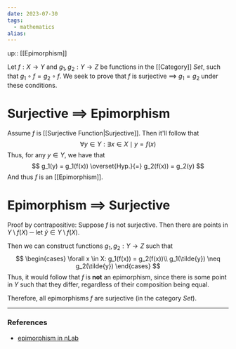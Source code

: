 ```yaml
---
date: 2023-07-30
tags:
  - mathematics
alias: 
---
```

up:: [[Epimorphism]]

Let $f: X \to Y$ and $g_1, g_2: Y \to Z$ be functions in the [[Category]] $Set$, such that $g_1 \circ f = g_2 \circ f$. We seek to prove that $f$ is surjective $\implies$ $g_1 = g_2$ under these conditions.

# Surjective $\implies$ Epimorphism
Assume $f$ is [[Surjective Function|Surjective]]. Then it'll follow that
$$
\forall y \in Y: \exists x \in X \mid y = f(x)
$$
Thus, for any $y \in Y$, we have that
$$
g_1(y) = g_1(f(x)) \overset{Hyp.}{=} g_2(f(x)) = g_2(y)
$$
And thus $f$ is an [[Epimorphism]].

# Epimorphism $\implies$ Surjective
Proof by contrapositive: Suppose $f$ is not surjective. Then there are points in $Y \setminus f(X)$ ─ let $\tilde{y} \in Y \setminus f(X)$.

Then we can construct functions $g_1, g_2: Y \to Z$ such that
$$
\begin{cases}
\forall x \in X: g_1(f(x)) = g_2(f(x))\\
g_1(\tilde{y}) \neq g_2(\tilde{y})
\end{cases}
$$
Thus, it would follow that $f$ is **not** an epimorphism, since there is some point in $Y$ such that they differ, regardless of their composition being equal.

Therefore, all epimorphisms $f$ are surjective (in the category $Set$).

---
### References
- [epimorphism in nLab](https://ncatlab.org/nlab/show/epimorphism)